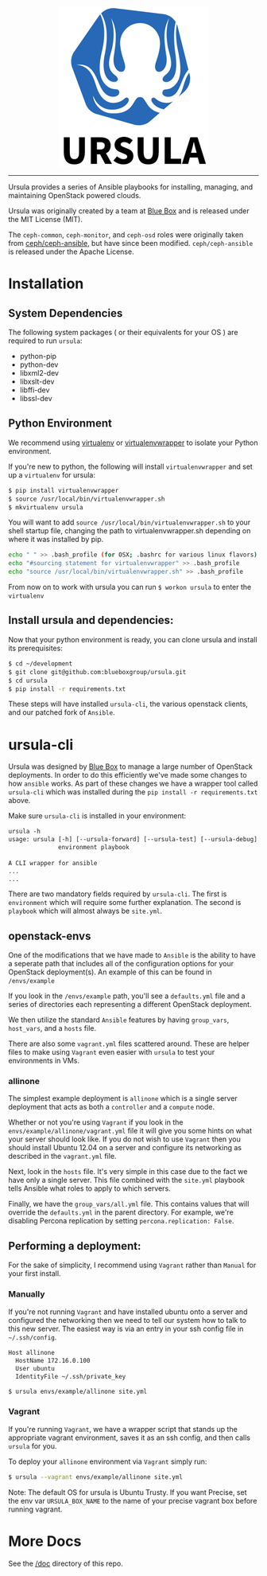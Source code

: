 <div align="center"><img src="./ursula.png" alt="Ursula"></div><hr />

Ursula provides a series of Ansible playbooks for installing, managing, and
maintaining OpenStack powered clouds.

Ursula was originally created by a team at [Blue Box](https://www.blueboxcloud.com) and is
released under the MIT License (MIT).

The `ceph-common`, `ceph-monitor`, and `ceph-osd` roles were originally taken from
[ceph/ceph-ansible](https://github.com/ceph/ceph-ansible), but have since been
modified. `ceph/ceph-ansible` is released under the Apache License.

# Installation

## System Dependencies

The following system packages ( or their equivalents for your OS ) are
required to run `ursula`:

* python-pip
* python-dev
* libxml2-dev
* libxslt-dev
* libffi-dev
* libssl-dev

## Python Environment

We recommend using [virtualenv](http://virtualenv.readthedocs.org/en/latest/) or
[virtualenvwrapper](https://virtualenvwrapper.readthedocs.org/en/latest/)
to isolate your Python environment.

If you're new to python, the following will install `virtualenvwrapper` and set
up a `virtualenv` for ursula:

```bash
$ pip install virtualenvwrapper
$ source /usr/local/bin/virtualenvwrapper.sh
$ mkvirtualenv ursula
```

You will want to add `source /usr/local/bin/virtualenvwrapper.sh` to your shell startup file, changing the path to virtualenvwrapper.sh
depending on where it was installed by pip.

```bash
echo " " >> .bash_profile (for OSX; .bashrc for various linux flavors)
echo "#sourcing statement for virtualenvwrapper" >> .bash_profile
echo "source /usr/local/bin/virtualenvwrapper.sh" >> .bash_profile
```

From now on to work with ursula you can run `$ workon ursula` to
enter the `virtualenv`

## Install ursula and dependencies:

Now that your python environment is ready, you can clone ursula and install
its prerequisites:

```bash
$ cd ~/development
$ git clone git@github.com:blueboxgroup/ursula.git
$ cd ursula
$ pip install -r requirements.txt
```

These steps will have installed `ursula-cli`, the various openstack clients, and our
patched fork of `Ansible`.

# ursula-cli

Ursula was designed by [Blue Box](https://www.bluebox.net) to manage a large
number of OpenStack deployments. In order to do this efficiently we've made
some changes to how `ansible` works. As part of these changes we have a
wrapper tool called `ursula-cli` which was installed during the
`pip install -r requirements.txt` above.

Make sure `ursula-cli` is installed in your environment:

```
ursula -h
usage: ursula [-h] [--ursula-forward] [--ursula-test] [--ursula-debug]
              environment playbook

A CLI wrapper for ansible
...
...
```

There are two mandatory fields required by `ursula-cli`.  The first is
`environment` which will require some further explanation.
The second is `playbook` which will almost always be `site.yml`.

## openstack-envs

One of the modifications that we have made to `Ansible` is the ability to have
a seperate path that includes all of the configuration options for your
OpenStack deployment(s).   An example of this can be found in `/envs/example`

If you look in the `/envs/example` path, you'll see a `defaults.yml` file and a
series of directories each representing a different OpenStack deployment.

We then utilize the standard `Ansible` features by having `group_vars`,
`host_vars`, and a `hosts` file.

There are also some `vagrant.yml` files scattered around.  These are helper
files to make using `Vagrant` even easier with `ursula` to test your
environments in VMs.

### allinone

The simplest example deployment is `allinone` which is a single server
deployment that acts as both a `controller` and a `compute` node.

Whether or not you're using `Vagrant` if you look in the
`envs/example/allinone/vagrant.yml` file it will give you some hints on what
your server should look like.  If you do not wish to use `Vagrant` then you
should install Ubuntu 12.04 on a server and configure its networking as
described in the `vagrant.yml` file.

Next, look in the `hosts` file.  It's very simple in this case due to the fact
we have only a single server.  This file combined with the `site.yml` playbook
tells Ansible what roles to apply to which servers.

Finally, we have the `group_vars/all.yml` file.  This contains values that will
override the `defaults.yml` in the parent directory.  For example, we're
disabling Percona replication by setting `percona.replication: False`.

## Performing a deployment:

For the sake of simplicity, I recommend using `Vagrant` rather than `Manual` for your first install. 

### Manually

If you're not running `Vagrant` and have installed ubuntu onto a server and
configured the networking then we need to tell our system how to talk to this
new server.  The easiest way is via an entry in your ssh config file in
`~/.ssh/config`.

```
Host allinone
  HostName 172.16.0.100
  User ubuntu
  IdentityFile ~/.ssh/private_key
```

```bash
$ ursula envs/example/allinone site.yml
```

### Vagrant

If you're running `Vagrant`, we have a wrapper script that stands up the
appropriate vagrant environment, saves it as an ssh config, and then calls
`ursula` for you.

To deploy your `allinone` environment via `Vagrant` simply run:

```bash
$ ursula --vagrant envs/example/allinone site.yml
```

Note: The default OS for ursula is Ubuntu Trusty. If you want Precise, set
the env var `URSULA_BOX_NAME` to the name of your precise vagrant
box before running vagrant.

# More Docs

See the [/doc](https://github.com/blueboxgroup/ursula/tree/master/doc) directory of this repo.
